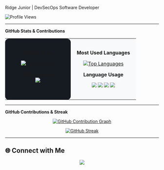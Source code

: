  Ridge Junior | DevSecOps Software Developer  

<p align="left">
  <img src="https://komarev.com/ghpvc/?username=JuniorCarti&label=Profile%20Views&color=blue&style=flat-square" alt="Profile Views" />
</p>

---

**GitHub Stats & Contributions**  

<table width="100%">
<tr>
<td width="50%" valign="top" align="center" style="background-color: #161b22; padding: 20px; border-radius: 12px;">

**GitHub Stats**  

<p align="center">
  <a href="https://github.com/JuniorCarti">
    <img src="https://github-readme-stats.vercel.app/api?username=JuniorCarti&show_icons=true&theme=github_dark&count_private=true&include_all_commits=true&border_radius=10" alt="GitHub Stats" />
  </a>
</p>

**GitHub Grade:**  
<img src="https://img.shields.io/badge/GitHub-A+-brightgreen?style=flat-square" />

</td>

<td width="50%" valign="top" align="center" style="background-color: #f8f9fa; padding: 20px; border-radius: 12px;">

**Most Used Languages**  

<p align="center">
  <a href="https://github.com/JuniorCarti">
    <img src="https://github-readme-stats.vercel.app/api/top-langs/?username=JuniorCarti&layout=compact&theme=light&langs_count=6&hide=css,html&border_radius=10" alt="Top Languages" />
  </a>
</p>

**Language Usage**  

<p align="center">
  <img src="https://img.shields.io/badge/Java-60%25-5A3D9C?style=for-the-badge&logo=java&logoColor=white&labelColor=black&color=black" />
  <img src="https://img.shields.io/badge/Python-20%25-3776AB?style=for-the-badge&logo=python&logoColor=white&labelColor=black&color=black" />
  <img src="https://img.shields.io/badge/JavaScript-10%25-F7DF1E?style=for-the-badge&logo=javascript&logoColor=black&labelColor=black&color=black" />
  <img src="https://img.shields.io/badge/Other-10%25-808080?style=for-the-badge&labelColor=black&color=black" />
</p>

</td>
</tr>
</table>

---

**GitHub Contributions & Streak**  

<p align="center">
  <a href="https://github.com/JuniorCarti">
    <img src="https://github-readme-activity-graph.vercel.app/graph?username=JuniorCarti&theme=github-dark&hide_border=true" alt="GitHub Contribution Graph" />
  </a>
</p>

<p align="center">
  <a href="https://github.com/JuniorCarti">
    <img src="https://streak-stats.demolab.com?user=JuniorCarti&theme=dark&hide_border=true" alt="GitHub Streak" />
  </a>
</p>

---

## **🌐 Connect with Me**  

<p align="center">
  <a href="https://www.linkedin.com/in/ridge-junior-2bb333204/">
    <img src="https://img.shields.io/badge/LinkedIn-0077B5?style=for-the-badge&logo=linkedin&logoColor=white" />
  </a>
</p>
